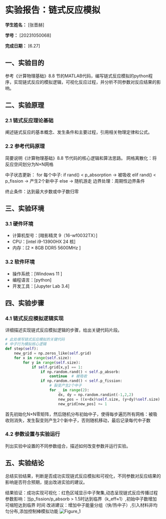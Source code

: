          
# 实验报告：链式反应模拟

**学生姓名：** [张晋赫]

**学号：** [20231050068]

**完成日期：** [6.27]

## 一、实验目的
参考《计算物理基础》8.8 节的MATLAB代码，编写链式反应模拟的python程序，实现链式反应的模拟逻辑，可视化反应过程，并分析不同参数对反应结果的影响。

## 二、实验原理
### 2.1 链式反应理论基础
阐述链式反应的基本概念、发生条件和主要过程，引用相关物理定律和公式。
### 2.2 参考代码原理
简要说明《计算物理基础》8.8 节代码的核心逻辑和算法思路。
网格离散化：将反应空间划分为N×N网格

中子状态更新：
for 每个中子:
    if rand() < p_absorption → 被吸收
    elif rand() < p_fission → 产生2个新中子
    else → 随机游走
边界处理：周期性边界条件

终止条件：达到最大步数或中子数归零

## 三、实验环境
### 3.1 硬件环境
- 计算机型号：[暗影精灵 9（16-wf0032TX）]
- CPU：[intel i9-13900HX 24 核]
- 内存：[2 × 8GB DDR5 5600MHz ]

### 3.2 软件环境
- 操作系统：[Windows 11 ]
- 编程语言：[python]
- 开发工具：[Jupyter Lab 3.4]


## 四、实验步骤
### 4.1 链式反应模拟逻辑实现
详细描述实现链式反应模拟逻辑的步骤，给出关键代码片段。
```python
# 此处填写链式反应模拟的关键代码
# 中子行为模拟核心逻辑
def step(self):
    new_grid = np.zeros_like(self.grid)
    for x in range(self.size):
        for y in range(self.size):
            if self.grid[x,y] == 1:
                if np.random.rand() < self.p_absorb:
                    continue  # 被吸收
                if np.random.rand() < self.p_fission:
                    # 裂变产生2个中子
                    for _ in range(2):
                        dx, dy = np.random.randint(-1,2,2)
                        new_pos = ((x+dx)%self.size, (y+dy)%self.size)
                        new_grid[new_pos] += 1
```
首先初始化N×N零矩阵，然后随机分布初始中子，使得每步遍历所有网格：被吸收则消失，发生裂变则产生2个新中子，否则随机移动，最后记录每代中子数

### 4.2 参数设置与实验运行
列出实验中设置的不同参数组合，描述如何改变参数并运行实验。

## 五、实验结论
总结实验结果，判断是否成功实现链式反应模拟和可视化，不同参数对反应结果的影响是否符合预期，提出改进实验的建议。

结果验证：成功实现可视化：红色区域显示中子聚集,动态呈现链式反应传播过程
参数影响：当p_fission/p_absorb > 1.5时达到临界（k_eff≈1）,初始中子数增加可缩短达到临界         时间
改进建议：增加中子能量分组（快/热中子）,引入材料非均匀分布,添加控制棒模拟功能
![Figure_1](https://github.com/user-attachments/assets/b066b9f2-3ca3-4f58-8289-7440c967c8ea)

        
